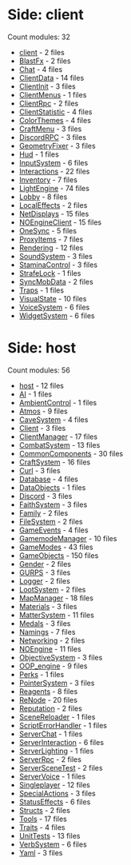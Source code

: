 # Side: client
Count modules: 32
 - [client](client//client.md) - 2 files
 - [BlastFx](client//BlastFx.md) - 2 files
 - [Chat](client//Chat.md) - 4 files
 - [ClientData](client//ClientData.md) - 14 files
 - [ClientInit](client//ClientInit.md) - 3 files
 - [ClientMenus](client//ClientMenus.md) - 1 files
 - [ClientRpc](client//ClientRpc.md) - 2 files
 - [ClientStatistic](client//ClientStatistic.md) - 4 files
 - [ColorThemes](client//ColorThemes.md) - 4 files
 - [CraftMenu](client//CraftMenu.md) - 3 files
 - [DiscordRPC](client//DiscordRPC.md) - 3 files
 - [GeometryFixer](client//GeometryFixer.md) - 3 files
 - [Hud](client//Hud.md) - 1 files
 - [InputSystem](client//InputSystem.md) - 6 files
 - [Interactions](client//Interactions.md) - 22 files
 - [Inventory](client//Inventory.md) - 7 files
 - [LightEngine](client//LightEngine.md) - 74 files
 - [Lobby](client//Lobby.md) - 8 files
 - [LocalEffects](client//LocalEffects.md) - 2 files
 - [NetDisplays](client//NetDisplays.md) - 15 files
 - [NOEngineClient](client//NOEngineClient.md) - 15 files
 - [OneSync](client//OneSync.md) - 5 files
 - [ProxyItems](client//ProxyItems.md) - 7 files
 - [Rendering](client//Rendering.md) - 12 files
 - [SoundSystem](client//SoundSystem.md) - 3 files
 - [StaminaControl](client//StaminaControl.md) - 3 files
 - [StrafeLock](client//StrafeLock.md) - 1 files
 - [SyncMobData](client//SyncMobData.md) - 2 files
 - [Traps](client//Traps.md) - 1 files
 - [VisualState](client//VisualState.md) - 10 files
 - [VoiceSystem](client//VoiceSystem.md) - 6 files
 - [WidgetSystem](client//WidgetSystem.md) - 6 files
# Side: host
Count modules: 56
 - [host](host//host.md) - 12 files
 - [AI](host//AI.md) - 1 files
 - [AmbientControl](host//AmbientControl.md) - 1 files
 - [Atmos](host//Atmos.md) - 9 files
 - [CaveSystem](host//CaveSystem.md) - 4 files
 - [Client](host//Client.md) - 3 files
 - [ClientManager](host//ClientManager.md) - 17 files
 - [CombatSystem](host//CombatSystem.md) - 13 files
 - [CommonComponents](host//CommonComponents.md) - 30 files
 - [CraftSystem](host//CraftSystem.md) - 16 files
 - [Curl](host//Curl.md) - 3 files
 - [Database](host//Database.md) - 4 files
 - [DataObjects](host//DataObjects.md) - 1 files
 - [Discord](host//Discord.md) - 3 files
 - [FaithSystem](host//FaithSystem.md) - 3 files
 - [Family](host//Family.md) - 2 files
 - [FileSystem](host//FileSystem.md) - 2 files
 - [GameEvents](host//GameEvents.md) - 4 files
 - [GamemodeManager](host//GamemodeManager.md) - 10 files
 - [GameModes](host//GameModes.md) - 43 files
 - [GameObjects](host//GameObjects.md) - 150 files
 - [Gender](host//Gender.md) - 2 files
 - [GURPS](host//GURPS.md) - 3 files
 - [Logger](host//Logger.md) - 2 files
 - [LootSystem](host//LootSystem.md) - 2 files
 - [MapManager](host//MapManager.md) - 18 files
 - [Materials](host//Materials.md) - 3 files
 - [MatterSystem](host//MatterSystem.md) - 11 files
 - [Medals](host//Medals.md) - 3 files
 - [Namings](host//Namings.md) - 7 files
 - [Networking](host//Networking.md) - 2 files
 - [NOEngine](host//NOEngine.md) - 11 files
 - [ObjectiveSystem](host//ObjectiveSystem.md) - 3 files
 - [OOP_engine](host//OOP_engine.md) - 9 files
 - [Perks](host//Perks.md) - 1 files
 - [PointerSystem](host//PointerSystem.md) - 3 files
 - [Reagents](host//Reagents.md) - 8 files
 - [ReNode](host//ReNode.md) - 20 files
 - [Reputation](host//Reputation.md) - 2 files
 - [SceneReloader](host//SceneReloader.md) - 1 files
 - [ScriptErrorHandler](host//ScriptErrorHandler.md) - 1 files
 - [ServerChat](host//ServerChat.md) - 1 files
 - [ServerInteraction](host//ServerInteraction.md) - 6 files
 - [ServerLighting](host//ServerLighting.md) - 1 files
 - [ServerRpc](host//ServerRpc.md) - 2 files
 - [ServerSceneTest](host//ServerSceneTest.md) - 2 files
 - [ServerVoice](host//ServerVoice.md) - 1 files
 - [Singleplayer](host//Singleplayer.md) - 12 files
 - [SpecialActions](host//SpecialActions.md) - 3 files
 - [StatusEffects](host//StatusEffects.md) - 6 files
 - [Structs](host//Structs.md) - 2 files
 - [Tools](host//Tools.md) - 17 files
 - [Traits](host//Traits.md) - 4 files
 - [UnitTests](host//UnitTests.md) - 13 files
 - [VerbSystem](host//VerbSystem.md) - 6 files
 - [Yaml](host//Yaml.md) - 3 files
